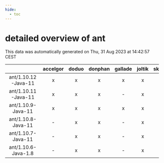 ```yaml
---
hide:
  - toc
---
```


detailed overview of ant
========================


This data was automatically generated on Thu, 31 Aug 2023 at 14:42:57 CEST  

| |accelgor|doduo|donphan|gallade|joltik|skitty|swalot|victini|
| :---: | :---: | :---: | :---: | :---: | :---: | :---: | :---: | :---: |
|ant/1.10.12-Java-11|x|x|x|x|x|x|x|x|
|ant/1.10.11-Java-11|x|x|x|-|x|x|x|x|
|ant/1.10.9-Java-11|x|x|x|x|x|x|x|x|
|ant/1.10.8-Java-11|-|x|x|-|x|x|x|x|
|ant/1.10.7-Java-11|-|x|x|-|x|x|-|x|
|ant/1.10.6-Java-1.8|-|x|x|-|x|x|x|x|
